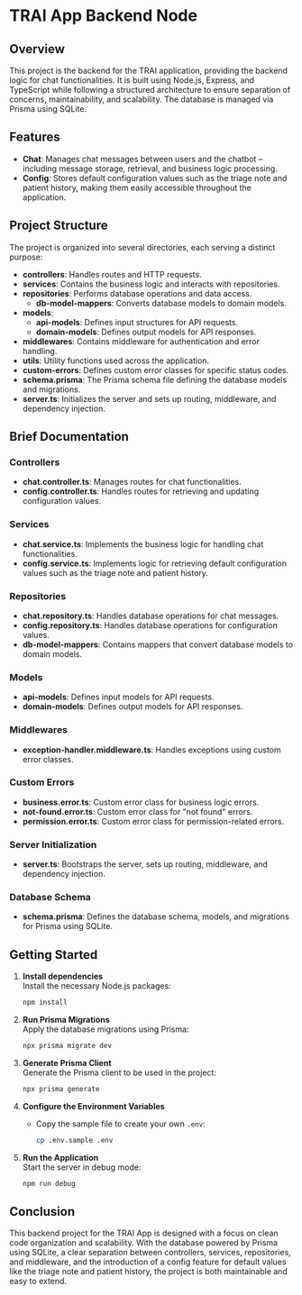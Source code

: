 # TRAI App Backend Node

## Overview

This project is the backend for the TRAI application, providing the backend logic for chat functionalities. It is built using Node.js, Express, and TypeScript while following a structured architecture to ensure separation of concerns, maintainability, and scalability. The database is managed via Prisma using SQLite.

## Features

- **Chat**: Manages chat messages between users and the chatbot – including message storage, retrieval, and business logic processing.
- **Config**: Stores default configuration values such as the triage note and patient history, making them easily accessible throughout the application.

## Project Structure

The project is organized into several directories, each serving a distinct purpose:

- **controllers**: Handles routes and HTTP requests.
- **services**: Contains the business logic and interacts with repositories.
- **repositories**: Performs database operations and data access.
  - **db-model-mappers**: Converts database models to domain models.
- **models**:
  - **api-models**: Defines input structures for API requests.
  - **domain-models**: Defines output models for API responses.
- **middlewares**: Contains middleware for authentication and error handling.
- **utils**: Utility functions used across the application.
- **custom-errors**: Defines custom error classes for specific status codes.
- **schema.prisma**: The Prisma schema file defining the database models and migrations.
- **server.ts**: Initializes the server and sets up routing, middleware, and dependency injection.

## Brief Documentation

### Controllers

- **chat.controller.ts**: Manages routes for chat functionalities.
- **config.controller.ts**: Handles routes for retrieving and updating configuration values.

### Services

- **chat.service.ts**: Implements the business logic for handling chat functionalities.
- **config.service.ts**: Implements logic for retrieving default configuration values such as the triage note and patient history.

### Repositories

- **chat.repository.ts**: Handles database operations for chat messages.
- **config.repository.ts**: Handles database operations for configuration values.
- **db-model-mappers**: Contains mappers that convert database models to domain models.

### Models

- **api-models**: Defines input models for API requests.
- **domain-models**: Defines output models for API responses.

### Middlewares

- **exception-handler.middleware.ts**: Handles exceptions using custom error classes.

### Custom Errors

- **business.error.ts**: Custom error class for business logic errors.
- **not-found.error.ts**: Custom error class for "not found" errors.
- **permission.error.ts**: Custom error class for permission-related errors.

### Server Initialization

- **server.ts**: Bootstraps the server, sets up routing, middleware, and dependency injection.

### Database Schema

- **schema.prisma**: Defines the database schema, models, and migrations for Prisma using SQLite.

## Getting Started

1. **Install dependencies**  
   Install the necessary Node.js packages:

   ```sh
   npm install
   ```

2. **Run Prisma Migrations**  
   Apply the database migrations using Prisma:

   ```sh
   npx prisma migrate dev
   ```

3. **Generate Prisma Client**  
   Generate the Prisma client to be used in the project:

   ```sh
   npx prisma generate
   ```

4. **Configure the Environment Variables**

   - Copy the sample file to create your own `.env`:
     ```sh
     cp .env.sample .env
     ```

5. **Run the Application**  
   Start the server in debug mode:
   ```sh
   npm run debug
   ```

## Conclusion

This backend project for the TRAI App is designed with a focus on clean code organization and scalability. With the database powered by Prisma using SQLite, a clear separation between controllers, services, repositories, and middleware, and the introduction of a config feature for default values like the triage note and patient history, the project is both maintainable and easy to extend.
